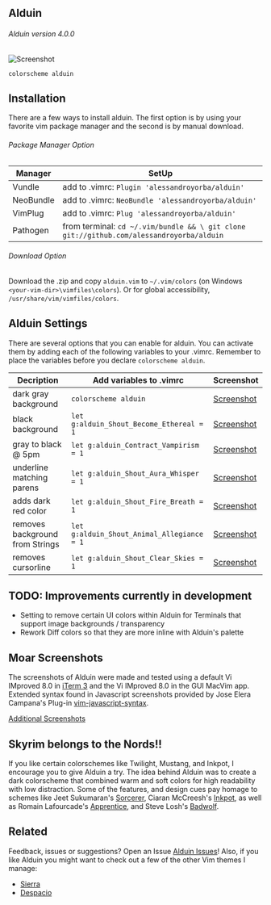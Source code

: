 Alduin
------

###### Alduin version 4.0.0
![Screenshot](https://cloud.githubusercontent.com/assets/11221489/21333272/7e5708d4-c603-11e6-9781-6473346744eb.png)

```VimL
colorscheme alduin
```

Installation
---------------
There are a few ways to install alduin. The first option is by using your favorite vim package manager and the second is by manual download.

###### Package Manager Option
| Manager          | SetUp                                                                                      |
|------------------|--------------------------------------------------------------------------------------------|
| Vundle           | add to .vimrc:   `Plugin 'alessandroyorba/alduin'`                                         |
| NeoBundle        | add to .vimrc:   `NeoBundle 'alessandroyorba/alduin'`                                      |
| VimPlug          | add to .vimrc:   `Plug 'alessandroyorba/alduin'`                                           |
| Pathogen         | from terminal:   `cd ~/.vim/bundle && \ git clone git://github.com/alessandroyorba/alduin` |

###### Download Option
Download the .zip and copy `alduin.vim` to `~/.vim/colors` (on Windows `<your-vim-dir>\vimfiles\colors`). Or for global accessibility, `/usr/share/vim/vimfiles/colors`.

Alduin Settings
---------------
There are several options that you can enable for alduin. You can activate them by adding each of the following variables to your .vimrc. Remember to place the variables before you declare `colorscheme alduin`.

| Decription                            | Add variables to .vimrc                     | Screenshot                          |
|---------------------------------------|---------------------------------------------|-------------------------------------|
| dark gray background                  | `colorscheme alduin`                        | [Screenshot](https://cloud.githubusercontent.com/assets/11221489/19263012/f45e8ca0-8f4e-11e6-860d-7fdf24b75a0a.png) |
| black background                      | `let g:alduin_Shout_Become_Ethereal = 1`    | [Screenshot](https://cloud.githubusercontent.com/assets/11221489/19263164/cb2628d8-8f4f-11e6-8202-fe0eda4d2335.png) |
| gray to black @ 5pm                   | `let g:alduin_Contract_Vampirism = 1`       | [Screenshot](https://cloud.githubusercontent.com/assets/11221489/19263262/53ccd54c-8f50-11e6-8f49-a90efd127ae5.png) |
| underline matching parens             | `let g:alduin_Shout_Aura_Whisper = 1`       | [Screenshot](https://cloud.githubusercontent.com/assets/11221489/19263436/36c3e99e-8f51-11e6-9c7a-3a957afab5ce.png) |
| adds dark red color                   | `let g:alduin_Shout_Fire_Breath = 1`        | [Screenshot](https://cloud.githubusercontent.com/assets/11221489/19263338/adb7cf44-8f50-11e6-840b-b07180b03941.png) |
| removes background from Strings       | `let g:alduin_Shout_Animal_Allegiance = 1`  | [Screenshot](https://cloud.githubusercontent.com/assets/11221489/19263701/69d87024-8f52-11e6-8086-ecaeca0b18b3.png) |
| removes cursorline                    | `let g:alduin_Shout_Clear_Skies = 1`        | [Screenshot](https://cloud.githubusercontent.com/assets/11221489/19264102/4230e2d4-8f54-11e6-9bf5-2fba384c6bae.png) |


TODO: Improvements currently in development
-----
* Setting to remove certain UI colors within Alduin for Terminals that support image backgrounds / transparency
* Rework Diff colors so that they are more inline with Alduin's palette 

Moar Screenshots
------------
The screenshots of Alduin were made and tested using a default Vi IMproved 8.0 in [iTerm 3](https://www.iterm2.com) and the Vi IMproved 8.0 in the GUI MacVim app. Extended syntax found in Javascript screenshots provided by Jose Elera Campana's Plug-in [vim-javascript-syntax](https://github.com/jelera/vim-javascript-syntax).

[Additional Screenshots](https://github.com/AlessandroYorba/Alduin/issues/5)

Skyrim belongs to the Nords!!
-------
If you like certain colorschemes like Twilight, Mustang, and Inkpot, I encourage you to give Alduin a try. The idea behind Alduin was to create a dark colorscheme that combined warm and soft colors for high readability with low distraction. Some of the features, and design cues pay homage to schemes like Jeet Sukumaran's [Sorcerer](http://jeetworks.org/sorcerer/), Ciaran McCreesh's [Inkpot](https://github.com/ciaranm/inkpot), as well as Romain Lafourcade's [Apprentice](https://github.com/romainl/Apprentice), and Steve Losh's [Badwolf](https://github.com/sjl/badwolf).

Related 
-------
Feedback, issues or suggestions? Open an Issue [Alduin Issues](https://github.com/AlessandroYorba/Alduin/issues)! Also, if you like Alduin you might want to check out a few of the other Vim themes I manage:
* [Sierra](https://github.com/AlessandroYorba/Sierra)
* [Despacio](https://github.com/AlessandroYorba/Despacio)
